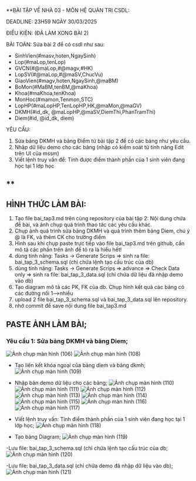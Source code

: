 **BÀI TẬP VỀ NHÀ 03 - MÔN HỆ QUẢN TRỊ CSDL:

DEADLINE: 23H59 NGÀY 30/03/2025

ĐIỀU KIỆN: (ĐÃ LÀM XONG BÀI 2)

BÀI TOÁN: Sửa bài 2 để có csdl như sau:
  + SinhVien(#masv,hoten,NgaySinh)
  + Lop(#maLop,tenLop)
  + GVCN(#@maLop,#@magv,#HK)
  + LopSV(#@maLop,#@maSV,ChucVu)
  + GiaoVien(#magv,hoten,NgaySinh,@maBM)
  + BoMon(#MaBM,tenBM,@maKhoa)
  + Khoa(#maKhoa,tenKhoa)
  + MonHoc(#mamon,Tenmon,STC)
  + LopHP(#maLopHP,TenLopHP,HK,@maMon,@maGV)
  + DKMH(#id_dk, @maLopHP,@maSV,DiemThi,PhanTramThi)
  + Diem(#id, @id_dk, diem)

YÊU CẦU:
1. Sửa bảng DKMH và bảng Điểm từ bài tập 2 để có các bảng như yêu cầu.
2. Nhập dữ liệu demo cho các bảng (nhập có kiểm soát từ tính năng Edit trên UI của mssm)
3. Viết lệnh truy vấn để: Tính được điểm thành phần của 1 sinh viên đang học tại 1 lớp học 

**
-----------------------------------------------------------------------------------
## HÌNH THỨC LÀM BÀI:
1. Tạo file bai_tap3.md trên cùng repository của bài tập 2:
   Nội dung chứa đề bài, và ảnh chụp quá trình thao tác các yêu cầu khác.
2. Chụp ảnh quá trình sửa bảng DKMH và quá trình thêm bảng Diem, chú ý @ là FK, và thêm CK cho trường điểm
3. Hình sau khi chụp paste trực tiếp vào file bai_tap3.md trên github, cần mô tả các phần trên ảnh để tỏ ra là hiểu hết!
4. dùng tính năng: Tasks -> Generate Scrips => sinh ra file: bai_tap_3_schema.sql  (chỉ chứa lệnh tạo cấu trúc của db)
5. dùng tính năng: Tasks -> Generate Scrips => advance => Check Data only => sinh ra file: bai_tap_3_data.sql  (chỉ chứa dữ liệu đã nhập demo vào db)
6. Tạo diagram mô tả các PK, FK của db. Chụp hình kết quả các bảng có các đường nối 1-->nhiều
7. upload 2 file  bai_tap_3_schema.sql và bai_tap_3_data.sql lên repository.
8. nhớ commit để save nội dung file bai_tap3.md
## PASTE ẢNH LÀM BÀI;
### Yêu cầu 1: Sửa bảng DKMH và bảng Diem;
![Ảnh chụp màn hình (106)](https://github.com/user-attachments/assets/e6b56e0d-8b57-4159-a01b-c738b6e1896e)
![Ảnh chụp màn hình (108)](https://github.com/user-attachments/assets/d4863983-30fa-4c52-9d90-7908a1102e63)

- Tạo liên kết khóa ngoại của bảng diem và bảng dkmh;
![Ảnh chụp màn hình (109)](https://github.com/user-attachments/assets/d1a771ea-d663-429f-9385-8371f21f3329)

- Nhập bản demo dữ liệu cho các bảng;
![Ảnh chụp màn hình (110)](https://github.com/user-attachments/assets/04105009-da64-45ad-8814-0bf5480cad73)
![Ảnh chụp màn hình (111)](https://github.com/user-attachments/assets/75d3e210-4b1f-407c-b832-73ccf6d06c60)
![Ảnh chụp màn hình (112)](https://github.com/user-attachments/assets/b6050496-6441-4706-82c6-29dacc5f265a)
![Ảnh chụp màn hình (113)](https://github.com/user-attachments/assets/b2472f44-6259-489d-aeb1-24b35affcb37)
![Ảnh chụp màn hình (114)](https://github.com/user-attachments/assets/3f2e300d-bbca-4e90-91e6-31dcb7c259f1)
![Ảnh chụp màn hình (115)](https://github.com/user-attachments/assets/e4ad2f28-fe50-4d6f-9637-f4345d4cdaa3)
![Ảnh chụp màn hình (116)](https://github.com/user-attachments/assets/a2b1d485-f74a-4f14-bbff-5cc71ddd50c2)
![Ảnh chụp màn hình (117)](https://github.com/user-attachments/assets/65164976-1ebe-41e3-8bd3-bf574a584e9a)

- Viết lệnh truy vấn: Tính điểm thành phần của 1 sinh viên đang học tại 1 lớp học;
![Ảnh chụp màn hình (118)](https://github.com/user-attachments/assets/31ae2fc7-2f93-44a3-918f-ae95def39d4f)

- Tạo bảng Diagram;
![Ảnh chụp màn hình (119)](https://github.com/user-attachments/assets/cd753c62-b1bc-4a3e-9835-d0ca5aa6e8e5)

-Lưu  file: bai_tap_3_schema.sql (chỉ chứa lệnh tạo cấu trúc của db;
![Ảnh chụp màn hình (120)](https://github.com/user-attachments/assets/6dd68849-b6bc-41a0-ba3f-edca6481c88d)

-Lưu file: bai_tap_3_data.sql (chỉ chứa demo đã nhập dữ liệu vào db);
![Ảnh chụp màn hình (121)](https://github.com/user-attachments/assets/fe62a742-91d5-453f-b4a7-2d07fffe76b8)

